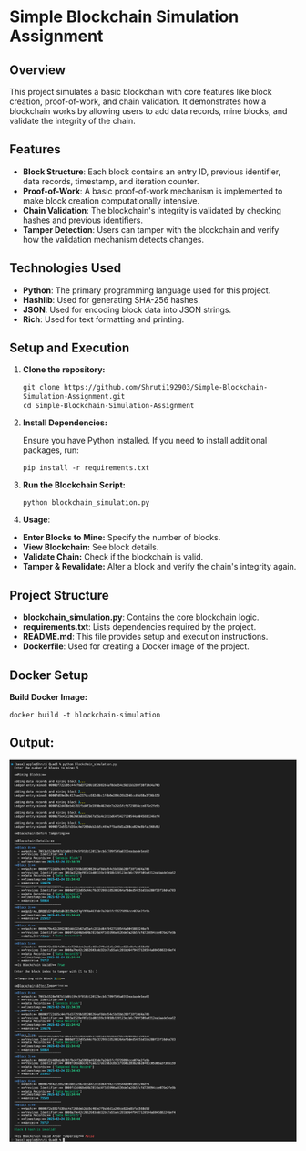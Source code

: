 # Simple Blockchain Simulation Assignment

## Overview

This project simulates a basic blockchain with core features like block creation, proof-of-work, and chain validation. It demonstrates how a blockchain works by allowing users to add data records, mine blocks, and validate the integrity of the chain.

## Features

- **Block Structure**: Each block contains an entry ID, previous identifier, data records, timestamp, and iteration counter.
- **Proof-of-Work**: A basic proof-of-work mechanism is implemented to make block creation computationally intensive.
- **Chain Validation**: The blockchain's integrity is validated by checking hashes and previous identifiers.
- **Tamper Detection**: Users can tamper with the blockchain and verify how the validation mechanism detects changes.

## Technologies Used

- **Python**: The primary programming language used for this project.
- **Hashlib**: Used for generating SHA-256 hashes.
- **JSON**: Used for encoding block data into JSON strings.
- **Rich**: Used for text formatting and printing.
  
## Setup and Execution

1.  **Clone the repository:**

    ```
    git clone https://github.com/Shruti192903/Simple-Blockchain-Simulation-Assignment.git
    cd Simple-Blockchain-Simulation-Assignment
    ```

2.  **Install Dependencies:**

    Ensure you have Python installed. If you need to install additional packages, run:

    ```
    pip install -r requirements.txt
    ```

3.  **Run the Blockchain Script:**

    ```
    python blockchain_simulation.py
    ```

4. **Usage**:
  - **Enter Blocks to Mine:** Specify the number of blocks.
  - **View Blockchain:** See block details.
  - **Validate Chain:** Check if the blockchain is valid.
  - **Tamper & Revalidate:** Alter a block and verify the chain's integrity again.

## Project Structure

- **blockchain_simulation.py**: Contains the core blockchain logic.
- **requirements.txt**: Lists dependencies required by the project.
- **README.md**: This file provides setup and execution instructions.
- **Dockerfile**: Used for creating a Docker image of the project.

## Docker Setup

**Build Docker Image:**
   ```
   docker build -t blockchain-simulation
   ```


## Output:
![Blockchain Simulation Output](Output.png)

##


